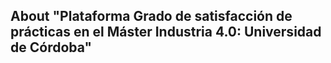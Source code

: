 ## About "Plataforma Grado de satisfacción de prácticas en el Máster Industria 4.0: Universidad de Córdoba"


